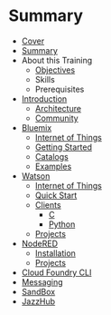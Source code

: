 # Summary

* [Cover](README.md)
* [Summary](SUMMARY.md)
* About this Training
   * [Objectives](documentation/Objectives.md)
   * Skills
   * Prerequisites
* [Introduction](documentation/Introduction.md)
   * [Architecture](documentation/Architecture.md)
   * [Community](documentation/Community.md)
* [Bluemix](documentation/Bluemix.md)
   * [Internet of Things](documentation/InternetOfThings.md)
   * [Getting Started](documentation/BluemixGettingStarted.md)
   * [Catalogs](documentation/IBMBlueMixCatalogs.md)
   * [Examples](documentation/BlueMixExamples.md)
* [Watson](documentation/Watson.md)
   * [Internet of Things](documentation/WatsonInternetOfThings.md)
   * [Quick Start](documentation/QuickStart.md)
   * [Clients](documentation/WatsonClients.md)
       * [C](documentation/WatsonClientsC.md)
       * [Python](documentation/WatsonClientsPython.md)
   * [Projects](documentation/WatsonProjects.md)
* [NodeRED](documentation/NodeRED.md)
   * [Installation](documentation/NodeRedInstallation.md)
   * [Projects](documentation/NodeRedProjects.md)
* [Cloud Foundry CLI](documentation/CloudFoundryCli.md)
* [Messaging](documentation/Messaging.md)
* [SandBox](documentation/Sandbox.md)
* [JazzHub](documentation/JazzHub.md)

